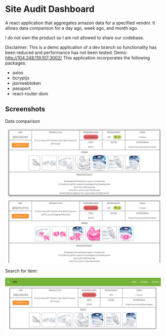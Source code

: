 # Site Audit Dashboard
A react application that aggregates amazon data for a specified vendor. It allows data comparison for a day ago, week ago, and month ago. 

I do not own the product so I am not allowed to share our codebase.

Disclaimer: This is a demo application of a dev branch so functionality has been reduced and performance has not been tested.
Demo: http://104.248.119.107:3002/
This application incorporates the following packages:

- axios
- bcryptjs
- jsonwebtoken
- passport
- react-router-dom

## Screenshots

Data comparison

![Alt Home Page](/README/compare.png?raw=true)

Search for item:

![Alt Signup Page](/README/search.png?raw=true)
